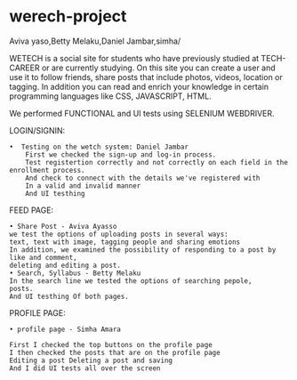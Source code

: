 # werech-project
Aviva yaso,Betty Melaku,Daniel Jambar,simha/


WETECH is a social site for students who have previously studied at TECH-CAREER or are currently studying. On this site you can create a user and use it to follow friends, share posts that include photos, videos, location or tagging.
In addition you can read and enrich your knowledge in certain programming languages like CSS, JAVASCRIPT, HTML.



We performed FUNCTIONAL and UI tests using SELENIUM WEBDRIVER.

LOGIN/SIGNIN:

    •  Testing on the wetch system: Daniel Jambar
        First we checked the sign-up and log-in process.
        Test registertion correctly and not correctly on each field in the enrollment process.
        And check to connect with the details we've registered with
        In a valid and invalid manner
        And UI testhing 


FEED PAGE:
    
    
    • Share Post - Aviva Ayasso
    we test the options of uploading posts in several ways: 
    text, text with image, tagging people and sharing emotions
    In addition, we examined the possibility of responding to a post by like and comment,
    deleting and editing a post.
    • Search, Syllabus - Betty Melaku
    In the search line we tested the options of searching pepole,
    posts.
    And UI testhing Of both pages.




PROFILE PAGE:

    • profile page - Simha Amara

    First I checked the top buttons on the profile page
    I then checked the posts that are on the profile page
    Editing a post Deleting a post and saving
    And I did UI tests all over the screen